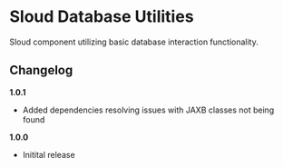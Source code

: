 # Sloud Database Utilities

Sloud component utilizing basic database interaction functionality.

## Changelog

**1.0.1**

* Added dependencies resolving issues with JAXB classes not being found

**1.0.0**

* Initital release
